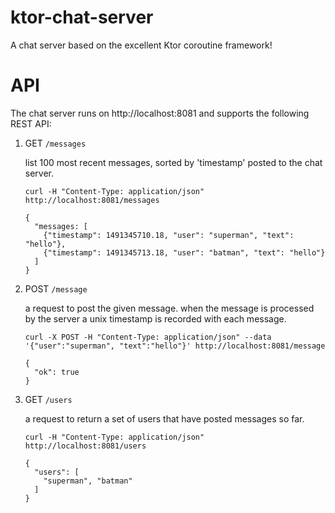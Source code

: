 ktor-chat-server
========
A chat server based on the excellent Ktor coroutine framework!

API
========
The chat server runs on http://localhost:8081 and supports the following REST API: 

 1. GET `/messages`

     list 100 most recent messages, sorted by 'timestamp' posted to the chat server.

     ```
     curl -H "Content-Type: application/json" http://localhost:8081/messages

     {
       "messages: [
         {"timestamp": 1491345710.18, "user": "superman", "text": "hello"},
         {"timestamp": 1491345713.18, "user": "batman", "text": "hello"}
       ]
     }

     ```

 2. POST `/message` 

     a request to post the given message. 
     when the message is processed by the server a unix timestamp is recorded with each message.

     ```
     curl -X POST -H "Content-Type: application/json" --data '{"user":"superman", "text":"hello"}' http://localhost:8081/message

     {
       "ok": true
     }
     ```

 3. GET `/users`

     a request to return a set of users that have posted messages so far.

     ```
     curl -H "Content-Type: application/json" http://localhost:8081/users

     {
       "users": [
         "superman", "batman"
       ]
     }
     ```
